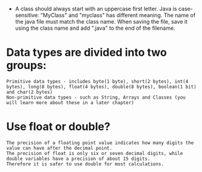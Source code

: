  * A class should always start with an uppercase first letter. Java is case-sensitive: "MyClass" and "myclass" has different meaning.
The name of the java file must match the class name. When saving the file, save it using the class name and add ".java" to the end of the filename.

# Data types are divided into two groups:
    Primitive data types - includes byte(1 byte), short(2 bytes), int(4 bytes), long(8 bytes), float(4 bytes), double(8 bytes), boolean(1 bit) and char(2 bytes)
    Non-primitive data types - such as String, Arrays and Classes (you will learn more about these in a later chapter)

# Use float or double?
    The precision of a floating point value indicates how many digits the value can have after the decimal point. 
    The precision of float is only six or seven decimal digits, while double variables have a precision of about 15 digits. 
    Therefore it is safer to use double for most calculations.              
